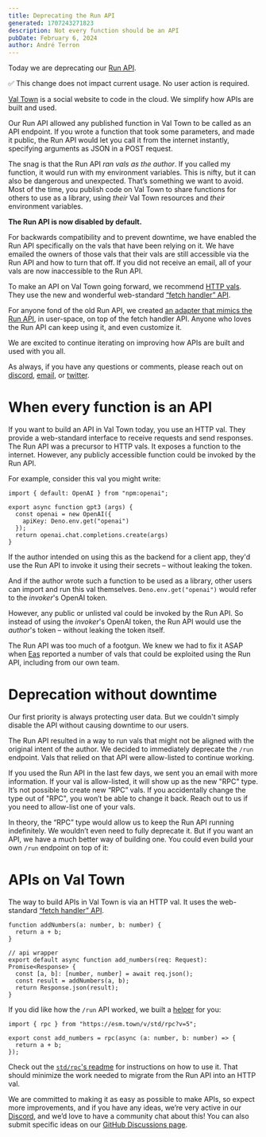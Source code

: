 ```yaml
---
title: Deprecating the Run API
generated: 1707243271823
description: Not every function should be an API
pubDate: February 6, 2024
author: André Terron
---
```


Today we are deprecating our [Run API](https://docs.val.town/api/run/).

<aside>
✅ This change does not impact current usage. No user action is required.
</aside>

[Val Town](https://val.town) is a social website to code in the cloud. We simplify how APIs are built and used.

Our Run API allowed any published function in Val Town to be called as an API endpoint. If you wrote a function that took some parameters, and made it public, the Run API would let you call it from the internet instantly, specifying arguments as JSON in a POST request.

The snag is that the Run API _ran vals as the author_. If you called my function, it would run with my environment variables. This is nifty, but it can also be dangerous and unexpected. That’s something we want to avoid. Most of the time, you publish code on Val Town to share functions for others to use as a library, using _their_ Val Town resources and _their_ environment variables.

**The Run API is now disabled by default.**

For backwards compatibility and to prevent downtime, we have enabled the Run API specifically on the vals that have been relying on it. We have emailed the owners of those vals that their vals are still accessible via the Run API and how to turn that off. If you did not receive an email, all of your vals are now inaccessible to the Run API.

To make an API on Val Town going forward, we recommend [HTTP vals](https://docs.val.town/types/http/). They use the new and wonderful web-standard [“fetch handler” API](https://blog.val.town/blog/the-api-we-forgot-to-name/).

For anyone fond of the old Run API, we created [an adapter that mimics the Run API](https://www.val.town/v/std/rpc), in user-space, on top of the fetch handler API. Anyone who loves the Run API can keep using it, and even customize it.

We are excited to continue iterating on improving how APIs are built and used with you all.

As always, if you have any questions or comments, please reach out on [discord](https://discord.gg/dHv45uN5RY), [email](mailto:steve@val.town), or [twitter](https://twitter.com/ValDotTown).

# When every function is an API

If you want to build an API in Val Town today, you use an HTTP val. They provide a web-standard interface to receive requests and send responses. The Run API was a precursor to HTTP vals. It exposes a function to the internet. However, any publicly accessible function could be invoked by the Run API.

For example, consider this val you might write:

```tsx
import { default: OpenAI } from "npm:openai";

export async function gpt3 (args) {
  const openai = new OpenAI({
    apiKey: Deno.env.get("openai")
  });
  return openai.chat.completions.create(args)
}
```

If the author intended on using this as the backend for a client app, they'd use the Run API to invoke it using their secrets – without leaking the token.

And if the author wrote such a function to be used as a library, other users can import and run this val themselves. `Deno.env.get("openai")` would refer to the _invoker_'s OpenAI token.

However, any public or unlisted val could be invoked by the Run API. So instead of using the _invoker_'s OpenAI token, the Run API would use the _author_'s token – without leaking the token itself.

The Run API was too much of a footgun. We knew we had to fix it ASAP when [Eas](https://easrng.net/) reported a number of vals that could be exploited using the Run API, including from our own team.

# Deprecation without downtime

Our first priority is always protecting user data. But we couldn't simply disable the API without causing downtime to our users.

The Run API resulted in a way to run vals that might not be aligned with the original intent of the author. We decided to immediately deprecate the `/run` endpoint. Vals that relied on that API were allow-listed to continue working.

If you used the Run API in the last few days, we sent you an email with more information. If your val is allow-listed, it will show up as the new "RPC" type. It’s not possible to create new “RPC” vals. If you accidentally change the type out of "RPC", you won’t be able to change it back. Reach out to us if you need to allow-list one of your vals.

In theory, the “RPC” type would allow us to keep the Run API running indefinitely. We wouldn’t even need to fully deprecate it. But if you want an API, we have a much better way of building one. You could even build your own `/run` endpoint on top of it:

# APIs on Val Town

The way to build APIs in Val Town is via an HTTP val. It uses the web-standard [“fetch handler” API](https://blog.val.town/blog/the-api-we-forgot-to-name/).

```tsx
function addNumbers(a: number, b: number) {
  return a + b;
}

// api wrapper
export default async function add_numbers(req: Request): Promise<Response> {
  const [a, b]: [number, number] = await req.json();
  const result = addNumbers(a, b);
  return Response.json(result);
}
```

If you did like how the `/run` API worked, we built a [helper](https://www.val.town/v/std/rpc) for you:

```tsx
import { rpc } from "https://esm.town/v/std/rpc?v=5";

export const add_numbers = rpc(async (a: number, b: number) => {
  return a + b;
});
```

Check out the [`std/rpc`'s readme](https://www.val.town/v/std/rpc) for instructions on how to use it. That should minimize the work needed to migrate from the Run API into an HTTP val.

We are committed to making it as easy as possible to make APIs, so expect more improvements, and if you have any ideas, we’re very active in our [Discord](https://discord.gg/dHv45uN5RY), and we’d love to have a community chat about this! You can also submit specific ideas on our [GitHub Discussions page](https://github.com/val-town/val-town-product/discussions).
